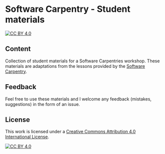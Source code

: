 # Software Carpentry - Student materials

[![CC BY 4.0][cc-by-shield]][cc-by]

## Content
Collection of student materials for a Software Carpentries workshop. These materials are adaptations from the lessons provided by the [Software Carpentry](https://software-carpentry.org/lessons/).

## Feedback
Feel free to use these materials and I welcome any feedback (mistakes, suggestions) in the form of an issue.

## License

This work is licensed under a
[Creative Commons Attribution 4.0 International License][cc-by].

[![CC BY 4.0][cc-by-image]][cc-by]

[cc-by]: http://creativecommons.org/licenses/by/4.0/
[cc-by-image]: https://i.creativecommons.org/l/by/4.0/88x31.png
[cc-by-shield]: https://img.shields.io/badge/License-CC%20BY%204.0-lightgrey.svg
